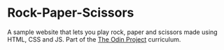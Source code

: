 # Rock-Paper-Scissors

A sample website that lets you play rock, paper and scissors made using HTML, CSS and JS.
Part of the <a href="https://www.theodinproject.com">The Odin Project</a> curriculum.